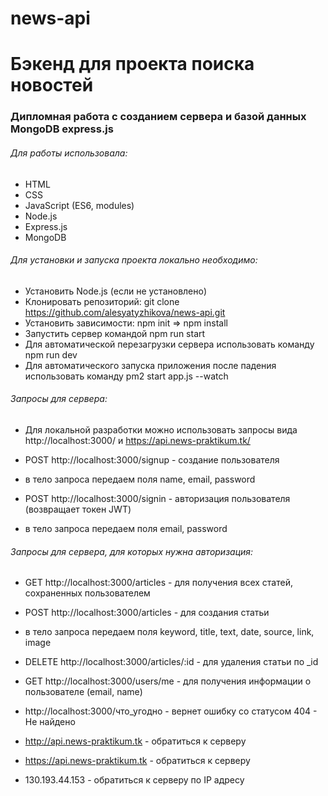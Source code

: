 # news-api
Бэкенд для проекта поиска новостей
==============

### Дипломная работа с созданием сервера и базой данных MongoDB express.js ###


###### Для работы использовала: ######

* HTML
* CSS
* JavaScript (ES6, modules)
* Node.js
* Express.js
* MongoDB


###### Для установки и запуска проекта локально необходимо: ######

* Установить Node.js (если не установлено)
* Клонировать репозиторий: git clone https://github.com/alesyatyzhikova/news-api.git
* Установить зависимости: npm init => npm install
* Запустить сервер командой npm run start
* Для автоматической перезагрузки сервера использовать команду npm run dev
* Для автоматического запуска приложения после падения использовать команду pm2 start app.js --watch


###### Запросы для сервера: ######
 - Для локальной разработки можно использовать запросы вида http://localhost:3000/ и https://api.news-praktikum.tk/

* POST http://localhost:3000/signup - создание пользователя 
 - в тело запроса передаем поля name, email, password

* POST http://localhost:3000/signin - авторизация пользователя (возвращает токен JWT)
 - в тело запроса передаем поля email, password

###### Запросы для сервера, для которых нужна авторизация: ######
* GET http://localhost:3000/articles - для получения всех статей, сохраненных пользователем

* POST http://localhost:3000/articles - для создания статьи
 - в тело запроса передаем поля keyword, title, text, date, source, link, image

* DELETE http://localhost:3000/articles/:id - для удаления статьи по _id

* GET http://localhost:3000/users/me - для получения информации о пользователе (email, name)

* http://localhost:3000/что_угодно - вернет ошибку со статусом 404 - Не найдено

* http://api.news-praktikum.tk - обратиться к серверу
* https://api.news-praktikum.tk - обратиться к серверу
* 130.193.44.153 - обратиться к серверу по IP адресу

